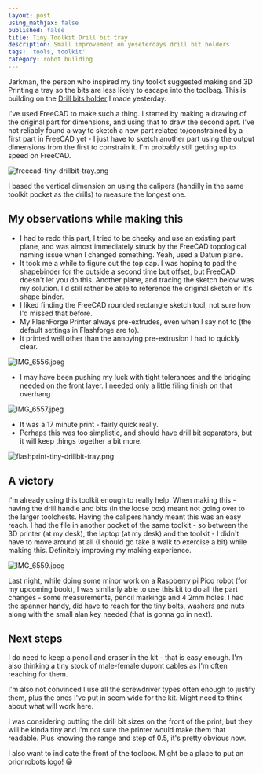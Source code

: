 ```yaml
---
layout: post
using_mathjax: false
published: false
title: Tiny Toolkit Drill bit tray
description: Small improvement on yeseterdays drill bit holders
tags: 'tools, toolkit'
category: robot building
---
```

Jarkman, the person who inspired my tiny toolkit suggested making and 3D Printing a tray so the bits are less likely to escape into the toolbag. This is building on the [Drill bits holder](https://orionrobots.co.uk/robot%20building/2022/07/24/tiny-drill-bits-for-tiny-toolkit.html) I made yesterday.

I've used FreeCAD to make such a thing. I started by making a drawing of the original part for dimensions, and using that to draw the second aprt. I've not reliably found a way to sketch a new part related to/constrained by a first part in FreeCAD yet - I just have to sketch another part using the output dimensions from the first to constrain it. I'm probably still getting up to speed on FreeCAD.

![freecad-tiny-drillbit-tray.png]({{site.baseurl}}/galleries/freecad-tiny-drillbit-tray.png)

I based the vertical dimension on using the calipers (handilly in the same toolkit pocket as the drills) to measure the longest one.

## My observations while making this

- I had to redo this part, I tried to be cheeky and use an existing part plane, and was almost immediately struck by the FreeCAD topological naming issue when I changed something. Yeah, used a Datum plane.
- It took me a while to figure out the top cap. I was hoping to pad the shapebinder for the outside a second time but offset, but FreeCAD doesn't let you do this. Another plane, and tracing the sketch below was my solution. I'd still rather be able to reference the original sketch or it's shape binder.
- I liked finding the FreeCAD rounded rectangle sketch tool, not sure how I'd missed that before.
- My FlashForge Printer always pre-extrudes, even when I say not to (the default settings in Flashforge are to).
- It printed well other than the annoying pre-extrusion I had to quickly clear. 

![IMG_6556.jpeg]({{site.baseurl}}/galleries/IMG_6556.jpeg)


- I may have been pushing my luck with tight tolerances and the bridging needed on the front layer. I needed only a little filing finish on that overhang

![IMG_6557.jpeg]({{site.baseurl}}/galleries/IMG_6557.jpeg)


- It was a 17 minute print - fairly quick really.
- Perhaps this was too simplistic, and should have drill bit separators, but it will keep things together a bit more.

![flashprint-tiny-drillbit-tray.png]({{site.baseurl}}/galleries/flashprint-tiny-drillbit-tray.png)

## A victory

I'm already using this toolkit enough to really help. When making this - having the drill handle and bits (in the loose box) meant not going over to the larger toolchests. Having the calipers handy meant this was an easy reach. I had the file in another pocket of the same toolkit - so between the 3D printer (at my desk), the laptop (at my desk) and the toolkit - I didn't have to move around at all (I should go take a walk to exercise a bit) while making this. Definitely improving my making experience.

![IMG_6559.jpeg]({{site.baseurl}}/galleries/IMG_6559.jpeg)

Last night, while doing some minor work on a Raspberry pi Pico robot (for my upcoming book), I was similarly able to use this kit to do all the part changes - some measurements, pencil markings and 4 2mm holes. I had the spanner handy, did have to reach for the tiny bolts, washers and nuts along with the small alan key needed (that is gonna go in next).

## Next steps

I do need to keep a pencil and eraser in the kit - that is easy enough. I'm also thinking a tiny stock of male-female dupont cables as I'm often reaching for them. 

I'm also not convinced I use all the screwdriver types often enough to justify them, plus the ones I've put in seem wide for the kit. Might need to think about what will work here.

I was considering putting the drill bit sizes on the front of the print, but they will be kinda tiny and I'm not sure the printer would make them that readable. Plus knowing the range and step of 0.5, it's pretty obvious now.

I also want to indicate the front of the toolbox. Might be a place to put an orionrobots logo! 😀



